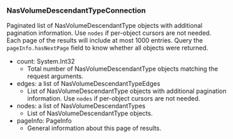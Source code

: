 ### NasVolumeDescendantTypeConnection
Paginated list of NasVolumeDescendantType objects with additional pagination information. Use `nodes` if per-object cursors are not needed. Each page of the results will include at most 1000 entries. Query the `pageInfo.hasNextPage` field to know whether all objects were returned.

- count: System.Int32
  - Total number of NasVolumeDescendantType objects matching the request arguments.
- edges: a list of NasVolumeDescendantTypeEdges
  - List of NasVolumeDescendantType objects with additional pagination information. Use `nodes` if per-object cursors are not needed.
- nodes: a list of NasVolumeDescendantTypes
  - List of NasVolumeDescendantType objects.
- pageInfo: PageInfo
  - General information about this page of results.
